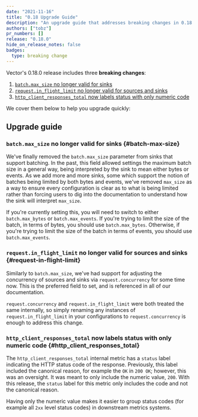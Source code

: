 ```yaml
---
date: "2021-11-16"
title: "0.18 Upgrade Guide"
description: "An upgrade guide that addresses breaking changes in 0.18.0"
authors: ["tobz"]
pr_numbers: []
release: "0.18.0"
hide_on_release_notes: false
badges:
  type: breaking change
---
```


Vector's 0.18.0 release includes three **breaking changes**:

1. [`batch.max_size` no longer valid for sinks](#batch-max-size)
1. [`request.in_flight_limit` no longer valid for sources and sinks](#request-in-flight-limit)
1. [`http_client_responses_total` now labels status with only numeric code](#http_client_responses_total)

We cover them below to help you upgrade quickly:

## Upgrade guide

### `batch.max_size` no longer valid for sinks {#batch-max-size}

We've finally removed the `batch.max_size` parameter from sinks that support batching.  In the past,
this field allowed settings the maximum batch size in a general way, being interpreted by the sink
to mean either bytes or events.  As we add more and more sinks, some which support the notion of
batches being limited by both bytes and events, we've removed `max_size` as a way to ensure every
configuration is clear as to what is being limited rather than forcing users to dig into the
documentation to understand how the sink will interpret `max_size`.

If you're currently setting this, you will need to switch to either `batch.max_bytes` or
`batch.max_events`.  If you're trying to limit the size of the batch, in terms of bytes, you should
use `batch.max_bytes`.  Otherwise, if you're trying to limit the size of the batch in terms of
events, you should use `batch.max_events`.

### `request.in_flight_limit` no longer valid for sources and sinks {#request-in-flight-limit}

Similarly to `batch.max_size`, we've had support for adjusting the concurrency of sources and sinks
via `request.concurrency` for some time now.  This is the preferred field to set, and is referenced
in all of our documentation.

`request.concurrency` and `request.in_flight_limit` were both treated the same internally, so simply
renaming any instances of `request.in_flight_limit` in your configurations to `request.concurrency`
is enough to address this change.

### `http_client_responses_total` now labels status with only numeric code {#http_client_responses_total}

The `http_client_responses_total` internal metric has a `status` label
indicating the HTTP status code of the response. Previously, this label included
the canonical reason, for example the `OK` in `200 OK`; however, this was an
oversight. It was meant to only include the numeric value, `200`. With this
release, the `status` label for this metric only includes the code and not the
canonical reason.

Having only the numeric value makes it easier to group status codes (for example
all `2xx` level status codes) in downstream metrics systems.
